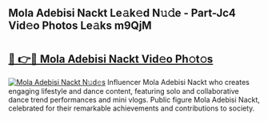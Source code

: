 ## Mola Adebisi Nackt Le𝚊k𝚎d N𝚞𝚍e - Part-Jc4 Vid𝚎o Photos Le𝚊ks m9QjM

# <h2><a href="http://fb6hps.evod.top/?m=Mola+Adebisi+Nackt">🔗 👉🔴 Mola Adebisi Nackt Vid𝚎o Ph𝚘t𝚘s</a></h2>

[![Mola Adebisi Nackt N𝚞d𝚎s](https://i.imgur.com/8V9OHl7.gif)](http://fb6hps.evod.top/?m=Mola+Adebisi+Nackt)
Influencer Mola Adebisi Nackt who creates engaging lifestyle and dance content, featuring solo and collaborative dance trend performances and mini vlogs. Public figure Mola Adebisi Nackt, celebrated for their remarkable achievements and contributions to society. 
